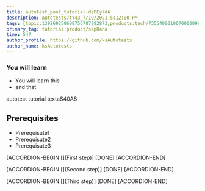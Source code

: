 ```yaml
---
title: autotest_pool_tutorial-dePEy7dA
description: autotests7tY43_7/19/2021 5:12:00 PM
tags: [topic:139269250608756787992873,products:tech/73554900100700000996,tutorial:experience/advanced]
primary_tag: tutorial:product/sapHana
time: 547
author_profile: https://github.com/ksAutotests
author_name: ksAutotests
---
```

### You will learn
- You will learn this
- and that

autotest tutorial textaS40A8

## Prerequisites
- Prerequisute1
- Prerequisute2
- Prerequisute3

[ACCORDION-BEGIN [](First step)]
[DONE]
[ACCORDION-END]

[ACCORDION-BEGIN [](Second step)]
[DONE]
[ACCORDION-END]

[ACCORDION-BEGIN [](Third step)]
[DONE]
[ACCORDION-END]

